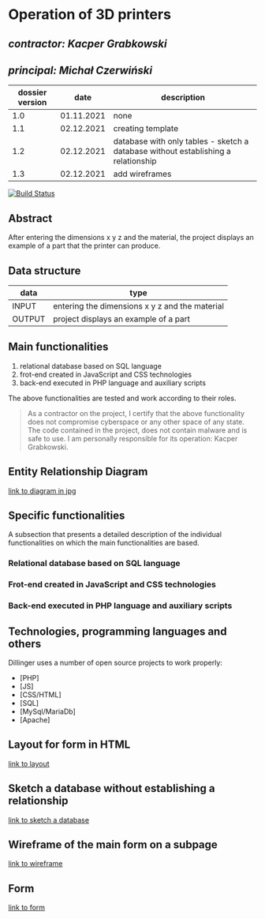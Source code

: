# Operation of 3D printers

## _contractor: Kacper Grabkowski_
## _principal: Michał Czerwiński_


| dossier version | date | description |
| ------ | ------ | ------ |
| 1.0 | 01.11.2021 | none |
| 1.1 | 02.12.2021 | creating template |
| 1.2 | 02.12.2021 | database with only tables - sketch a database without establishing a relationship |
| 1.3 | 02.12.2021 | add wireframes |

[![Build Status](https://travis-ci.org/joemccann/dillinger.svg?branch=master)](https://travis-ci.org/joemccann/dillinger)

## Abstract 
After entering the dimensions x y z and the material, the project displays an example of a part that the printer can produce.

## Data structure

| data | type |
| ------ | ------ |
| INPUT | entering the dimensions x y z and the material |
| OUTPUT | project displays an example of a part |

## Main functionalities

1. relational database based on SQL language
1. frot-end created in JavaScript and CSS technologies
1. back-end executed in PHP language and auxiliary scripts

The above functionalities are tested and work according to their roles.

> As a contractor on the project, I certify that the above functionality 
> does not compromise cyberspace or any other space of any state. 
> The code contained in the project, does not contain malware and is safe to use. 
> I am personally responsible for its operation: Kacper Grabkowski.

## Entity Relationship Diagram

[link to diagram in jpg][erd]

## Specific functionalities

A subsection that presents a detailed description of the individual functionalities on which the main functionalities are based.

### Relational database based on SQL language

### Frot-end created in JavaScript and CSS technologies

### Back-end executed in PHP language and auxiliary scripts

## Technologies, programming languages and others

Dillinger uses a number of open source projects to work properly:

- [PHP]
- [JS]
- [CSS/HTML]
- [SQL]
- [MySql/MariaDb]
- [Apache]

 [erd]: <https://github.com/Michal3456/example_project/blob/main/sprites/Untitled%20Diagram.jpg>
 
## Layout for form in HTML

[link to layout][form]

## Sketch a database without establishing a relationship

[link to sketch a database][db]

## Wireframe of the main form on a subpage

[link to wireframe][wireframe]

## Form
[link to form][form1]

[form]: <https://github.com/Michal3456/4cti/blob/main/3/sprites/layout.png>
[db]: <https://github.com/Michal3456/4cti/blob/main/3/sprites/sketch.png>
[wireframe]: <https://github.com/Michal3456/4cti/blob/main/3/sprites/wireframe.png>
[form1]: <https://github.com/Michal3456/4cti/blob/main/3/main/form.html>
